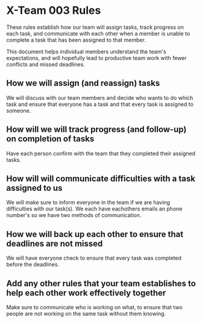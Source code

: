 # X-Team 003 Rules

These rules establish how our team will assign tasks,
track progress on each task, and communicate with each other 
when a member is unable to complete a task that has been assigned to that member.

This document helps individual members understand the team's expectations,
and will hopefully lead to productive team work with fewer conflicts
and missed deadlines.

## How we will assign (and reassign) tasks
We will discuss with our team members and decide who wants to do which task and ensure that everyone has a task and that every task is assigned to someone.


## How will we will track progress (and follow-up) on completion of tasks
Have each person confirm with the team that they completed their assigned tasks.


## How will will communicate difficulties with a task assigned to us
We will make sure to inform everyone in the team if we are having difficulties with our task(s). We each have eachothers emails an phone number's so we have two methods of communication.


## How we will back up each other to ensure that deadlines are not missed
We will have everyone check to ensure that every task was completed before the deadlines. 


## Add any other rules that your team establishes to help each other work effectively together
Make sure to communicate who is working on what, to ensure that two people are not working on the same task without them knowing. 


